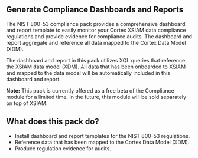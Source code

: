## **Generate Compliance Dashboards and Reports**
The NIST 800-53 compliance pack provides a comprehensive dashboard and report template to easily monitor your Cortex XSIAM data compliance regulations and provide evidence for compliance audits. The dashboard and report aggregate and reference all data mapped to the Cortex Data Model (XDM).

The dashboard and report in this pack utilizes XQL queries that reference the XSIAM data model (XDM). All data that has been onboarded to XSIAM and mapped to the data model will be automatically included in this dashboard and report.

**Note:** This pack is currently offered as a free beta of the Compliance module for a limited time. In the future, this module will be sold separately on top of XSIAM.


## **What does this pack do?**
- Install dashboard and report templates for the NIST 800-53 regulations.
- Reference data that has been mapped to the Cortex Data Model (XDM).
- Produce regulation evidence for audits.
